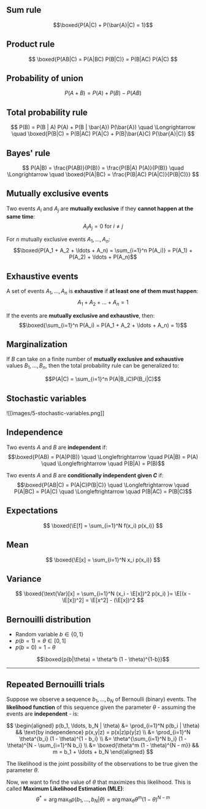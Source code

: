 ## Sum rule

$$\boxed{P(A|C) + P(\bar{A}|C) = 1}$$

## Product rule

$$
\boxed{P(AB|C) = P(A|BC) P(B|C)} = P(B|AC) P(A|C)
$$

## Probability of union

$$
P(A + B) = P(A) + P(B) - P(AB)
$$

## Total probability rule

$$
P(B) = P(B | A) P(A) + P(B | \bar{A}) P(\bar{A}) \quad \Longrightarrow \quad \boxed{P(B|C) = P(B|AC) P(A|C) + P(B|\bar{A}C) P(\bar{A}|C)}
$$

## Bayes' rule

$$
P(A|B) = \frac{P(AB)}{P(B)} = \frac{P(B|A) P(A)}{P(B)} \quad \Longrightarrow \quad \boxed{P(A|BC) = \frac{P(B|AC) P(A|C)}{P(B|C)}}
$$

## Mutually exclusive events

Two events $A_i$ and $A_j$ are **mutually exclusive** if they **cannot happen at the same time**:
$$A_i A_j = 0 \text{ for } i \neq j$$

For $n$ mutually exclusive events $A_1, \ldots, A_n$:
$$\boxed{P(A_1 + A_2 + \ldots + A_n) = \sum_{i=1}^n P(A_i)} = P(A_1) + P(A_2) + \ldots + P(A_n)$$

## Exhaustive events

A set of events $A_1, \ldots, A_n$ is **exhaustive** if **at least one of them must happen**:
$$A_1 + A_2 + \ldots + A_n = 1$$

If the events are **mutually exclusive and exhaustive**, then:
$$\boxed{\sum_{i=1}^n P(A_i) = P(A_1 + A_2 + \ldots + A_n) = 1}$$

## Marginalization

If $B$ can take on a finite number of **mutually exclusive and exhaustive** values $B_1, \ldots, B_n$, then the total probability rule can be generalized to:

$$P(A|C) = \sum_{i=1}^n P(A|B_iC)P(B_i|C)$$

## Stochastic variables

![[images/5-stochastic-variables.png]]

## Independence

Two events $A$ and $B$ are **independent** if:
$$\boxed{P(AB) = P(A)P(B)} \quad \Longleftrightarrow \quad P(A|B) = P(A) \quad \Longleftrightarrow \quad P(B|A) = P(B)$$

Two events $A$ and $B$ are **conditionally independent given $C$** if:
$$\boxed{P(AB|C) = P(A|C)P(B|C)} \quad \Longleftrightarrow \quad P(A|BC) = P(A|C) \quad \Longleftrightarrow \quad P(B|AC) = P(B|C)$$

## Expectations

$$
\boxed{\E[f] = \sum_{i=1}^N f(x_i) p(x_i)}
$$

## Mean

$$
\boxed{\E[x] = \sum_{i=1}^N x_i p(x_i)}
$$

## Variance

$$
\boxed{\text{Var}[x] = \sum_{i=1}^N (x_i - \E[x])^2 p(x_i) }= \E[(x - \E[x])^2] = \E[x^2] - (\E[x])^2
$$

## Bernouilli distribution

-   Random variable $b \in \{0, 1\}$
-   $p(b = 1) = \theta \in [0, 1]$
-   $p(b = 0) = 1 - \theta$

$$\boxed{p(b|\theta) = \theta^b (1 - \theta)^{1-b}}$$

---

## Repeated Bernouilli trials

Suppose we observe a sequence $b_1,\ldots,b_N$ of Bernoulli (binary) events. The **likelihood function** of this sequence given the parameter $\theta$ - assuming the events are **independent** - is:

$$
\begin{aligned}
p(b_1, \ldots, b_N | \theta) &= \prod_{i=1}^N p(b_i | \theta) && \text{by independence} p(x,y|z) = p(x|z)p(y|z) \\
&= \prod_{i=1}^N \theta^{b_i} (1 - \theta)^{1 - b_i} \\
&= \theta^{\sum_{i=1}^N b_i} (1 - \theta)^{N - \sum_{i=1}^N b_i} \\
&= \boxed{\theta^m (1 - \theta)^{N - m}} && m = b_1 + \ldots + b_N
\end{aligned}
$$

The likelihood is the joint possibility of the observations to be true given the parameter $\theta$.

Now, we want to find the value of $\theta$ that maximizes this likelihood. This is called **Maximum Likelihood Estimation (MLE)**:
$$\theta^* = \arg\max_\theta p(b_1, \ldots, b_N | \theta) = \arg\max_\theta \theta^m (1 - \theta)^{N - m}$$
